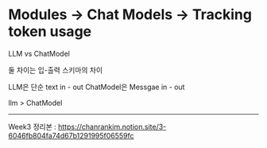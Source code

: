 # Modules -> Chat Models -> Tracking token usage


LLM vs ChatModel

둘 차이는 입-출력 스키마의 차이

LLM은 단순 text in - out
ChatModel은 Messgae in - out

llm > ChatModel

---

Week3 정리본 : https://chanrankim.notion.site/3-6046fb804fa74d67b1291995f06559fc
